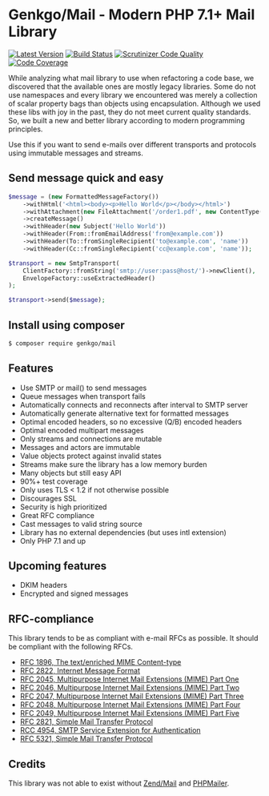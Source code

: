 # Genkgo/Mail - Modern PHP 7.1+ Mail Library


[![Latest Version](https://img.shields.io/github/release/genkgo/mail.svg?style=flat-square)](https://github.com/genkgo/mail/releases)
[![Build Status](https://travis-ci.org/genkgo/mail.svg)](https://travis-ci.org/genkgo/mail)
[![Scrutinizer Code Quality](https://scrutinizer-ci.com/g/genkgo/mail/badges/quality-score.png?b=master)](https://scrutinizer-ci.com/g/genkgo/mail/)
[![Code Coverage](https://scrutinizer-ci.com/g/genkgo/mail/badges/coverage.png?b=master)](https://scrutinizer-ci.com/g/genkgo/mail/)

While analyzing what mail library to use when refactoring a code base, we discovered that the available ones are mostly
legacy libraries. Some do not use namespaces and every library we encountered was merely a collection of scalar
property bags than objects using encapsulation. Although we used these libs with joy in the past, they do not meet current 
quality standards. So, we built a new and better library according to modern programming principles.

Use this if you want to send e-mails over different transports and protocols using immutable messages and streams.


## Send message quick and easy

```php
$message = (new FormattedMessageFactory())
    ->withHtml('<html><body><p>Hello World</p></body></html>')
    ->withAttachment(new FileAttachment('/order1.pdf', new ContentType('application/pdf')))
    ->createMessage()
    ->withHeader(new Subject('Hello World'))
    ->withHeader(From::fromEmailAddress('from@example.com'))
    ->withHeader(To::fromSingleRecipient('to@example.com', 'name'))
    ->withHeader(Cc::fromSingleRecipient('cc@example.com', 'name'));

$transport = new SmtpTransport(
    ClientFactory::fromString('smtp://user:pass@host/')->newClient(),
    EnvelopeFactory::useExtractedHeader()
);

$transport->send($message);
```

## Install using composer

```bash
$ composer require genkgo/mail
```


## Features

- Use SMTP or mail() to send messages
- Queue messages when transport fails
- Automatically connects and reconnects after interval to SMTP server
- Automatically generate alternative text for formatted messages
- Optimal encoded headers, so no excessive (Q/B) encoded headers
- Optimal encoded multipart messages
- Only streams and connections are mutable
- Messages and actors are immutable
- Value objects protect against invalid states
- Streams make sure the library has a low memory burden
- Many objects but still easy API
- 90%+ test coverage
- Only uses TLS < 1.2 if not otherwise possible 
- Discourages SSL 
- Security is high prioritized
- Great RFC compliance
- Cast messages to valid string source
- Library has no external dependencies (but uses intl extension)
- Only PHP 7.1 and up


## Upcoming features

- DKIM headers
- Encrypted and signed messages


## RFC-compliance
 
This library tends to be as compliant with e-mail RFCs as possible. It should be compliant with the following RFCs.

- [RFC 1896, The text/enriched MIME Content-type](https://tools.ietf.org/html/rfc1896)
- [RFC 2822, Internet Message Format](https://tools.ietf.org/html/rfc2822)
- [RFC 2045, Multipurpose Internet Mail Extensions (MIME) Part One](https://tools.ietf.org/html/rfc2045)
- [RFC 2046, Multipurpose Internet Mail Extensions (MIME) Part Two](https://tools.ietf.org/html/rfc2046)
- [RFC 2047, Multipurpose Internet Mail Extensions (MIME) Part Three](https://tools.ietf.org/html/rfc2047)
- [RFC 2048, Multipurpose Internet Mail Extensions (MIME) Part Four](https://tools.ietf.org/html/rfc2048)
- [RFC 2049, Multipurpose Internet Mail Extensions (MIME) Part Five](https://tools.ietf.org/html/rfc2049)
- [RFC 2821, Simple Mail Transfer Protocol](https://tools.ietf.org/html/rfc2821)
- [RCC 4954, SMTP Service Extension for Authentication](https://tools.ietf.org/html/rfc4954)
- [RFC 5321, Simple Mail Transfer Protocol](https://tools.ietf.org/html/rfc5321)


## Credits

This library was not able to exist without [Zend/Mail](https://github.com/zendframework/zend-mail)
and [PHPMailer](https://github.com/PHPMailer/PHPMailer).
